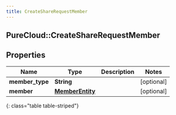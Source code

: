 ```yaml
---
title: CreateShareRequestMember
---
```

## PureCloud::CreateShareRequestMember

## Properties

|Name | Type | Description | Notes|
|------------ | ------------- | ------------- | -------------|
| **member_type** | **String** |  | [optional] |
| **member** | [**MemberEntity**](MemberEntity.html) |  | [optional] |
{: class="table table-striped"}


